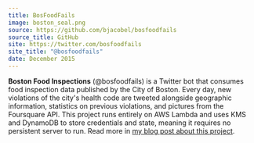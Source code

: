 ```yaml
---
title: BosFoodFails
image: boston_seal.png
source: https://github.com/bjacobel/bosfoodfails
source_title: GitHub
site: https://twitter.com/bosfoodfails
site_title: "@bosfoodfails"
date: December 2015
---
```


**Boston Food Inspections** (@bosfoodfails) is a Twitter bot that consumes food inspection data published by
the City of Boston. Every day, new violations of the city's health code are tweeted alongside geographic information,
statistics on previous violations, and pictures from the Foursquare API. This project runs entirely on AWS Lambda
and uses KMS and DynamoDB to store credentials and state, meaning it requires no persistent server to run. Read
more in [my blog post about this project](/2015/12/28/serverless-twitterbots/).
